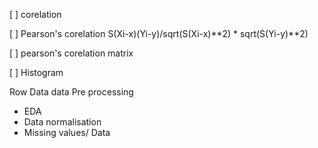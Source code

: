 [ ] corelation

[ ] Pearson's corelation
    S(Xi-x)(Yi-y)/sqrt(S(Xi-x)**2) * sqrt(S(Yi-y)**2)

[ ] pearson's corelation matrix

[ ] Histogram


Row Data
data Pre processing
 - EDA 
 - Data normalisation
 - Missing values/ Data 

